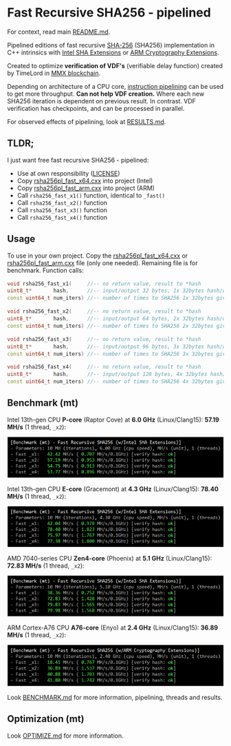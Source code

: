 # Fast Recursive SHA256 - pipelined

For context, read main [README.md](../README.md).

Pipelined editions of fast recursive [SHA-256](https://en.wikipedia.org/wiki/SHA-2#Pseudocode) (SHA256) implementation in C++ intrinsics with [Intel SHA Extensions](https://www.intel.com/content/www/us/en/developer/articles/technical/intel-sha-extensions.html) or [ARM Cryptography Extensions](https://developer.arm.com/architectures/instruction-sets/intrinsics/#q=sha256).

Created to optimize **verification of VDF's** (verifiable delay function) created by TimeLord in [MMX blockchain](https://github.com/madMAx43v3r/mmx-node).

Depending on architecture of a CPU core, [instruction pipelining](https://en.wikipedia.org/wiki/Instruction_pipelining) can be used to get more throughput. **Can not help VDF creation.** Where each new SHA256 iteration is dependent on previous result. In contrast. VDF verification has checkpoints, and can be processed in parallel.

For observed effects of pipelining, look at [RESULTS.md](RESULTS.md).

## TLDR;

I just want free fast recursive SHA256 - pipelined:
* Use at own responsibility ([LICENSE](LICENSE))
* Copy [rsha256pl_fast_x64.cxx](rsha256pl_fast_x64.cxx) into project (Intel)
* Copy [rsha256pl_fast_arm.cxx](rsha256pl_fast_arm.cxx) into project (ARM)
* Call `rsha256_fast_x1()` function, identical to `_fast()`
* Call `rsha256_fast_x2()` function
* Call `rsha256_fast_x3()` function
* Call `rsha256_fast_x4()` function

## Usage

To use in your own project. Copy the [rsha256pl_fast_x64.cxx](rsha256pl_fast_x64.cxx) or [rsha256pl_fast_arm.cxx](rsha256pl_fast_arm.cxx) file (only one needed). Remaining file is for benchmark. Function calls:
```c++
void rsha256_fast_x1(     //-- no return value, result to *hash
uint8_t*       hash,      //-- input/output 32 bytes, 1x 32bytes hash/data SHA256 values
const uint64_t num_iters) //-- number of times to SHA256 1x 32bytes given in *hash
```

```c++
void rsha256_fast_x2(     //-- no return value, result to *hash
uint8_t*       hash,      //-- input/output 64 bytes, 2x 32bytes hash/data SHA256 values
const uint64_t num_iters) //-- number of times to SHA256 2x 32bytes given in *hash
```

```c++
void rsha256_fast_x3(     //-- no return value, result to *hash
uint8_t*       hash,      //-- input/output 96 bytes, 3x 32bytes hash/data SHA256 values
const uint64_t num_iters) //-- number of times to SHA256 3x 32bytes given in *hash
```

```c++
void rsha256_fast_x4(     //-- no return value, result to *hash
uint8_t*       hash,      //-- input/output 128 bytes, 4x 32bytes hash/data SHA256 values
const uint64_t num_iters) //-- number of times to SHA256 4x 32bytes given in *hash
```
## Benchmark (mt)

Intel 13th-gen CPU **P-core** (Raptor Cove) at **6.0 GHz** (Linux/Clang15): **57.19 MH/s** (1 thread, `_x2`):

![Console output Linux/Clang15 P-core](/pipeline_mt/media/benchmark_mt_p.png "Console output Linux/Clang15 P-core benchmark")

Intel 13th-gen CPU **E-core** (Gracemont) at **4.3 GHz** (Linux/Clang15): **78.40 MH/s** (1 thread, `_x2`):

![Console output Linux/Clang15 E-core](/pipeline_mt/media/benchmark_mt_e.png "Console output Linux/Clang15 E-core benchmark")

AMD 7040-series CPU **Zen4-core** (Phoenix) at **5.1 GHz** (Linux/Clang15): **72.83 MH/s** (1 thread, `_x2`):

![Console output Linux/Clang15 Zen4-core](/pipeline_mt/media/benchmark_mt_z4.png "Console output Linux/Clang15 Zen4-core benchmark")

ARM Cortex-A76 CPU **A76-core** (Enyo) at **2.4 GHz** (Linux/Clang15): **36.89 MH/s** (1 thread, `_x2`):

![Console output Linux/Clang15 A76-core](/pipeline_mt/media/benchmark_mt_a76.png "Console output Linux/Clang15 A76-core benchmark")

Look [BENCHMARK.md](BENCHMARK.md) for more information, pipelining, threads and results.

## Optimization (mt)

Look [OPTIMIZE.md](OPTIMIZE.md) for more information.

<!-- eof -->
